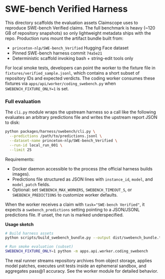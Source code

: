 # SWE-bench Verified Harness

This directory scaffolds the evaluation assets Claimscope uses to reproduce
SWE-bench Verified claims. The full benchmark is heavy (~120 GB of repository
snapshots) so only lightweight metadata ships with the repo. Production runs
mount the artifact bundle built from:

- `princeton-nlp/SWE-bench_Verified` Hugging Face dataset
- Pinned SWE-bench harness commit `74a5e21`
- Deterministic scaffold invoking bash + string-edit tools only

For local smoke tests, developers can point the worker to the fixture file in
`fixtures/verified_sample.jsonl`, which contains a short subset of repository
IDs and expected verdicts. The coding worker consumes these fixtures via
`apps/api/worker/coding_swebench.py` when `SWEBENCH_FIXTURE_ONLY=1` is set.

### Full evaluation

The `cli.py` module wraps the upstream harness so a call like the following
evaluates an arbitrary predictions file and writes the upstream report JSON to
disk:

```bash
python packages/harness/swebench/cli.py \
  --predictions /path/to/predictions.jsonl \
  --dataset-name princeton-nlp/SWE-bench_Verified \
  --run-id local_run_001 \
  --limit 25
```

Requirements:
- Docker daemon accessible to the process (the official harness builds images).
- Predictions file structured as JSON lines with `instance_id`, `model`, and
  `model_patch` fields.
- Optional: set `SWEBENCH_MAX_WORKERS`, `SWEBENCH_TIMEOUT_S`, or
  `SWEBENCH_PREDICTIONS` to customize worker defaults.

When the worker receives a claim with `task="SWE-bench Verified"`, it expects a
`swebench_predictions` setting pointing to a JSON/JSONL predictions file. If
unset, the run is marked underspecified.

**Usage sketch**

```bash
# Build harness assets
python scripts/build_swebench_bundle.py --output dist/swebench_bundle.tar.gz

# Run smoke evaluation (subset)
SWEBENCH_FIXTURE_ONLY=1 python -m apps.api.worker.coding_swebench
```

The real runner streams repository archives from object storage, applies model
patches, executes unit tests inside an ephemeral sandbox, and aggregates
pass@1 accuracy. See the worker module for detailed behavior.
